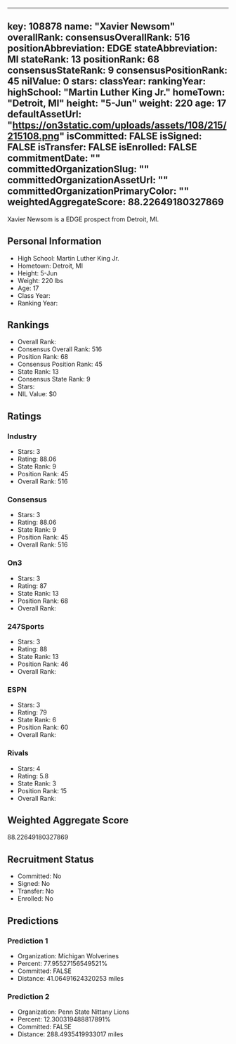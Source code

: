 ---
  key: 108878
  name: "Xavier Newsom"
  overallRank: 
  consensusOverallRank: 516
  positionAbbreviation: EDGE
  stateAbbreviation: MI
  stateRank: 13
  positionRank: 68
  consensusStateRank: 9
  consensusPositionRank: 45
  nilValue: 0
  stars: 
  classYear: 
  rankingYear: 
  highSchool: "Martin Luther King Jr."
  homeTown: "Detroit, MI"
  height: "5-Jun"
  weight: 220
  age: 17
  defaultAssetUrl: "https://on3static.com/uploads/assets/108/215/215108.png"
  isCommitted: FALSE
  isSigned: FALSE
  isTransfer: FALSE
  isEnrolled: FALSE
  commitmentDate: ""
  committedOrganizationSlug: ""
  committedOrganizationAssetUrl: ""
  committedOrganizationPrimaryColor: ""
  weightedAggregateScore: 88.22649180327869
  ---
  
  Xavier Newsom is a EDGE prospect from Detroit, MI.
  
  ## Personal Information
  - High School: Martin Luther King Jr.
  - Hometown: Detroit, MI
  - Height: 5-Jun
  - Weight: 220 lbs
  - Age: 17
  - Class Year: 
  - Ranking Year: 
  
  ## Rankings
  - Overall Rank: 
  - Consensus Overall Rank: 516
  - Position Rank: 68
  - Consensus Position Rank: 45
  - State Rank: 13
  - Consensus State Rank: 9
  - Stars: 
  - NIL Value: $0
  
  ## Ratings
  
  ### Industry
  - Stars: 3
  - Rating: 88.06
  - State Rank: 9
  - Position Rank: 45
  - Overall Rank: 516
  
  ### Consensus
  - Stars: 3
  - Rating: 88.06
  - State Rank: 9
  - Position Rank: 45
  - Overall Rank: 516
  
  ### On3
  - Stars: 3
  - Rating: 87
  - State Rank: 13
  - Position Rank: 68
  - Overall Rank: 
  
  ### 247Sports
  - Stars: 3
  - Rating: 88
  - State Rank: 13
  - Position Rank: 46
  - Overall Rank: 
  
  ### ESPN
  - Stars: 3
  - Rating: 79
  - State Rank: 6
  - Position Rank: 60
  - Overall Rank: 
  
  ### Rivals
  - Stars: 4
  - Rating: 5.8
  - State Rank: 3
  - Position Rank: 15
  - Overall Rank: 
  
  ## Weighted Aggregate Score
  88.22649180327869
  
  ## Recruitment Status
  - Committed: No
  - Signed: No
  - Transfer: No
  - Enrolled: No
  
  
  
  ## Predictions
  
  ### Prediction 1
  - Organization: Michigan Wolverines
  - Percent: 77.95527156549521%
  - Committed: FALSE
  - Distance: 41.06491624320253 miles
  
  ### Prediction 2
  - Organization: Penn State Nittany Lions
  - Percent: 12.300319488817891%
  - Committed: FALSE
  - Distance: 288.4935419933017 miles
  